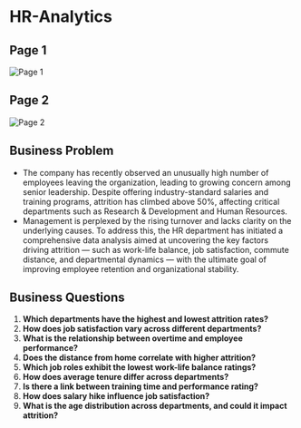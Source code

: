 # HR-Analytics

## Page 1
![Page 1](https://github.com/user-attachments/assets/a4c97fde-7eb7-4f03-b361-23c9380e5f14)

## Page 2
![Page 2](https://github.com/user-attachments/assets/43fcc82b-86c3-4f90-ba1b-5191740ec4cd)

## Business Problem
* The company has recently observed an unusually high number of employees leaving the organization, leading to growing concern among          senior leadership. Despite offering industry-standard salaries and training programs, attrition has climbed above 50%, affecting critical   departments such as Research & Development and Human Resources.
* Management is perplexed by the rising turnover and lacks clarity on the underlying causes. To address this, the HR department has           initiated a comprehensive data analysis aimed at uncovering the key factors driving attrition — such as work-life balance, job              satisfaction, commute distance, and departmental dynamics — with the ultimate goal of improving employee retention and organizational       stability.

## Business Questions
1. **Which departments have the highest and lowest attrition rates?**
2. **How does job satisfaction vary across different departments?**
3. **What is the relationship between overtime and employee performance?**
4. **Does the distance from home correlate with higher attrition?**
5. **Which job roles exhibit the lowest work-life balance ratings?**
6. **How does average tenure differ across departments?**
7. **Is there a link between training time and performance rating?**
8. **How does salary hike influence job satisfaction?**
9. **What is the age distribution across departments, and could it impact attrition?**



